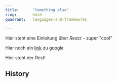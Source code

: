 ```yaml
---
title:      "Something else"
ring:       hold
quadrant:   languages-and-frameworks

---
```


Hier steht eine Einleitung über *React* - super "cool"

Hier noch ein [link](http://www.google.de) zu google

<!--except-->

Hier steht der Rest!

History
-------
